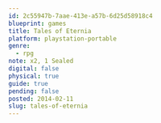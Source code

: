 ```yaml
---
id: 2c55947b-7aae-413e-a57b-6d25d58918c4
blueprint: games
title: Tales of Eternia
platform: playstation-portable
genre:
  - rpg
note: x2, 1 Sealed
digital: false
physical: true
guide: true
pending: false
posted: 2014-02-11
slug: tales-of-eternia
---
```

